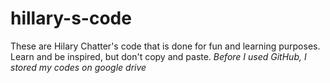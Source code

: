 # hillary-s-code
These are Hilary Chatter's code that is done for fun and learning purposes.
Learn and be inspired, but don't copy and paste.
*Before I used GitHub, I stored my codes on google drive*
